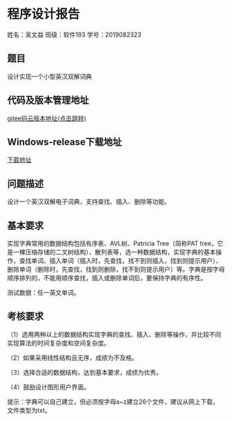 # 程序设计报告

姓名：吴文益  班级：软件193  学号：2019082323

## 题目

设计实现一个小型英汉双解词典

## 代码及版本管理地址

[gitee码云版本地址(点击跳转)](https://gitee.com/wu_wen_yi/english-chinese-dictionary)

## Windows-release下载地址

[下载地址](https://gitee.com/wu_wen_yi/english-chinese-dictionary/raw/master/src/dictrealse.rar)

## **问题描述**

设计一个英汉双解电子词典，支持查找、插入、删除等功能。

## **基本要求**

实现字典常用的数据结构包括有序表、AVL树、Patricia Tree（简称PAT tree，它是一棵压缩存储的二叉树结构）、散列表等，选一种数据结构，实现字典的基本操作，查找单词、插入单词（插入时，先查找，找不到则插入，找到则提示用户）、删除单词（删除时，先查找，找到则删除，找不到则提示用户）等。字典是按字母顺序排列的，不能用顺序查找，插入或删除单词后，要保持字典的有序性。

测试数据：任一英文单词。

## **考核要求**

（1）选用两种以上的数据结构实现字典的查找、插入、删除等操作，并比较不同实现算法的时间复杂度和空间复杂度。

（2）如果采用线性结构且无序，成绩为不及格。

（3）选择合适的数据结构，达到基本要求，成绩为优秀。

（4）鼓励设计图形用户界面。

提示：字典可以自己建立，但必须按字母a~z建立26个文件，建议从网上下载，文件类型为txt。

